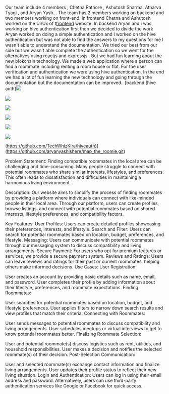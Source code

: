 Our team include 4 members , Chetna Rathore , Ashutosh Sharma, Atharva Tyagi , and Aryan Yash...
The team has 2 members working on backend and two members working on front-end. in frontend Chetna and Ashutosh worked on the Ui/Ux of t[frontend](https://github.com/TechWhizKira/aristocat) website. In backend  Aryan and i was working on hive authentication first then we decided to divide the work Aryan worked on doing a simple authentication and I worked on the hive authentication but was not able to find the answers to my questions for me I wasn't able to understand the documentation. We tried our best from our side but we wasn't able complete the authentication so we went for the alternatives using reactjs and expressjs . But we had fun learning about the new blokchain technology.
We made a web application where a person can find a roommate including renting a room house or flat. For the user verification and authentication we were using hive authentication. In the end we had a lot of fun learning the new technology and going through the documentation but the documentation can be improved..
[backend [hive auth]![](https://images.ecency.com/DQmd76Vz23X6emjr4Bkvixosf7qmPdhzAX3yaKVB3vZzyXM/screenshot_20_.png)

![](https://images.ecency.com/DQmdttDihKGUpnjBX8XYkc8uVYDuW6MHktGpEQPCoYQmZ2h/screenshot_21_.jpg)

![](https://images.ecency.com/DQmQqedwYuYCGwCUpYVonupHjd1NfVbr38w5KSrh8dCVkFo/screenshot_22_.jpg)

![](https://images.ecency.com/DQme5NLHZoksUEZtYgTJWh7ejaEGJdbkuSbEyegoU8Exi7p/screenshot_23_.png)

![](https://images.ecency.com/DQmVVkMSZ5bf9m9uWTwjhJDEb7n1Eh26vcGtjf4TwAsBj1E/screenshot_24_.png)

![](https://images.ecency.com/DQmYUP5FQwVp2d5tsgMUWmmnzxJh8hYwUqE4QJimoQQW7hD/screenshot_25_.jpg)

(https://github.com/TechWhizKira/hiveauth)](https://github.com/aryanyashishere/map_the_roomie.git)



Problem Statement:
Finding compatible roommates in the local area can be challenging and time-consuming. Many people struggle to connect with potential roommates who share similar interests, lifestyles, and preferences. This often leads to dissatisfaction and difficulties in maintaining a harmonious living environment.

Description:
Our website aims to simplify the process of finding roommates by providing a platform where individuals can connect with like-minded people in their local area. Through our platform, users can create profiles, browse listings, and connect with potential roommates based on shared interests, lifestyle preferences, and compatibility factors.

Key Features:
User Profiles: Users can create detailed profiles showcasing their preferences, interests, and lifestyle.
Search and Filter: Users can search for potential roommates based on location, budget, preferences, and lifestyle.
Messaging: Users can communicate with potential roommates through our messaging system to discuss compatibility and living arrangements.
Secure Payment: For users who opt for premium features or services, we provide a secure payment system.
Reviews and Ratings: Users can leave reviews and ratings for their past or current roommates, helping others make informed decisions.
Use Cases:
User Registration:

User creates an account by providing basic details such as name, email, and password.
User completes their profile by adding information about their lifestyle, preferences, and roommate expectations.
Finding Roommates:

User searches for potential roommates based on location, budget, and lifestyle preferences.
User applies filters to narrow down search results and view profiles that match their criteria.
Connecting with Roommates:

User sends messages to potential roommates to discuss compatibility and living arrangements.
User schedules meetups or virtual interviews to get to know potential roommates better.
Finalizing Roommate Selection:

User and potential roommate(s) discuss logistics such as rent, utilities, and household responsibilities.
User makes a decision and notifies the selected roommate(s) of their decision.
Post-Selection Communication:

User and selected roommate(s) exchange contact information and finalize living arrangements.
User updates their profile status to reflect their new living situation.
Login and Authentication:
Users can log in using their email address and password.
Alternatively, users can use third-party authentication services like Google or Facebook for quick access.
